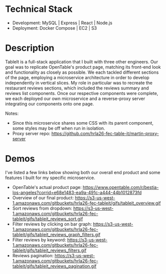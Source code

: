 # Technical Stack
- Development: MySQL | Express | React | Node.js
- Deployment: Docker Compose | EC2 | S3

# Description
TableIt is a full-stack application that I built with three other engineers. Our goal was to replicate OpenTable's product page, matching its front-end look and functionality as closely as possible. We each tackled different sections of the page, employing a microservice architecture in order to develop independently in vertical slices. My role in particular was to recreate the restaurant reviews sections, which included the reviews summary and reviews list components. Once our respective components were complete, we each deployed our own microservice and a reverse-proxy server integrating our components onto one page.

Notes:
- Since this microservice shares some CSS with its parent component, some styles may be off when run in isolation.
- Proxy server repo: https://github.com/hrla26-fec-table-it/martin-proxy-server

# Demos
I've listed a few links below showing both our overall end product and some features I built for my specific microservice.
- OpenTable's actual product page: https://www.opentable.com/r/bestia-los-angeles?corrid=e68e1483-ea9a-491c-a444-44b1012873fd
- Overview of our final product: https://s3-us-west-1.amazonaws.com/gitbuckets/hrla26-fec-tableit/gifs/tableit_overview.gif
- Sort reviews from dropdown: https://s3-us-west-1.amazonaws.com/gitbuckets/hrla26-fec-tableit/gifs/tableit_reviews_sort.gif
- Filter reviews by clicking on bar graph: https://s3-us-west-1.amazonaws.com/gitbuckets/hrla26-fec-tableit/gifs/tableit_reviews_graph_filters.gif
- Filter reviews by keyword: https://s3-us-west-1.amazonaws.com/gitbuckets/hrla26-fec-tableit/gifs/tableit_reviews_filters.gif
- Reviews pagination: https://s3-us-west-1.amazonaws.com/gitbuckets/hrla26-fec-tableit/gifs/tableit_reviews_pagination.gif
